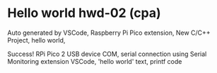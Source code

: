 # Hello world hwd-02 (cpa)

Auto generated by VSCode, Raspberry Pi Pico extension, New C/C++ Project, hello world, 

Success! RPi Pico 2 USB device COM, serial connection using Serial Monitoring extension VSCode, 'hello world' text, printf code